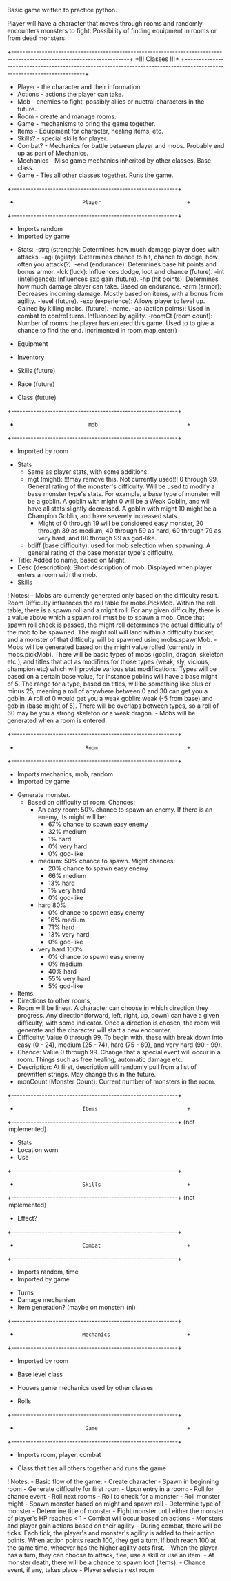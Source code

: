 Basic game written to practice python.

Player will have a character that moves through rooms and randomly encounters monsters to fight. Possibility of finding equipment in rooms or from dead monsters.

+------------------------------------------------------------------------------------------------------------------------+
+!!!                                                     Classes                                                      !!!+
+------------------------------------------------------------------------------------------------------------------------+
+ Player - the character and their information.
+ Actions -  actions the player can take.
+ Mob - enemies to fight, possibly allies or nuetral characters in the future.
+ Room - create and manage rooms.
+ Game - mechanisms to bring the game together.
+ Items - Equipment for character, healing items, etc.
+ Skills? - special skills for player.
+ Combat? - Mechanics for battle between player and mobs. Probably end up as part of Mechanics.
+ Mechanics - Misc game mechanics inherited by other classes. Base class.
+ Game - Ties all other classes together. Runs the game. 

+------------------------------------------------------------+
+                          Player                            +
+------------------------------------------------------------+
+ Imports random
+ Imported by game

- Stats:
    -strg (strength): Determines how much damage player does with attacks.
    -agi (agility): Determines chance to hit, chance to dodge, how often you attack(?). 
    -end (endurance): Determines base hit points and bonus armor. 
    -lck (luck): Influences dodge, loot and chance (future).
    -int (intelligence): Influences exp gain (future).
    -hp (hit points): Determines how much damage player can take. Based on endurance.
    -arm (armor): Decreases incoming damage. Mostly based on items, with a bonus from agility.
    -level (future).
    -exp (experience): Allows player to level up. Gained by killing mobs.  (future).
    -name.
    -ap (action points): Used in combat to control turns. Influenced by agility. 
    -roomCt (room count): Number of rooms the player has entered this game. Used to to give a chance to find the end. Incrimented in room.map.enter()

- Equipment
- Inventory
- Skills (future)
- Race (future)
- Class (future)



+------------------------------------------------------------+
+                            Mob                             +
+------------------------------------------------------------+
+ Imported by room

- Stats
    - Same as player stats, with some additions.
    - mgt (might): !!!may remove this. Not currently used!!! 0 through 99. General rating of the monster's difficulty. Will be used to modify a base monster type's stats. For example, a base type of monster will be a goblin. A goblin with might 0 will be a Weak Goblin, and will have all stats slightly decreased. A goblin with might 10 might be a Champion Goblin, and have severely increased stats.
        - Might of 0 through 19 will be considered easy monster, 20 through 39 as medium, 40 through 59 as hard, 60 through 79 as very hard, and 80 through 99 as god-like. 
    - bdiff (base difficulty): used for mob selection when spawning. A general rating of the base monster type's difficulty. 
- Title: Added to name, based on Might.  
- Desc (description): Short description of mob. Displayed when player enters a room with the mob. 
- Skills


! Notes:
    - Mobs are currently generated only based on the difficulty result. Room Difficulty influences the roll table for mobs.PickMob. Within the roll table, there is a spawn roll and a might roll. For any given difficulty, there is a value above which a spawn roll must be to spawn a mob. Once that spawn roll check is passed, the might roll determines the actual difficulty of the mob to be spawned. The might roll will land within a difficulty bucket, and a monster of that difficulty will be spawned using mobs.spawnMob.
    - Mobs will be generated based on the might value rolled (currently in mobs.pickMob). There will be basic types of mobs (goblin, dragon, skeleton etc.), and titles that act as modifiers for those types (weak, sly, vicious, champion etc) which will provide various stat modifications. Types will be based on a certain base value, for instance goblins will have a base might of 5. The range for a type, based on titles, will be something like plus or minus 25, meaning a roll of anywhere between 0 and 30 can get you a goblin. A roll of 0 would get you a weak goblin: weak (-5 from base) and goblin (base might of 5). There will be overlaps between types, so a roll of 60 may be you a strong skeleton or a weak dragon. 
    - Mobs will be generated when a room is entered.

+------------------------------------------------------------+
+                           Room                             +
+------------------------------------------------------------+
+ Imports mechanics, mob, random
+ Imported by game

- Generate monster.
    - Based on difficulty of room. Chances:
        - An easy room: 50% chance to spawn an enemy. If there is an enemy, its might will be:
            - 67% chance to spawn easy enemy
            - 32% medium
            - 1% hard
            - 0% very hard
            - 0% god-like
        - medium: 50% chance to spawn. Might chances:
            - 20% chance to spawn easy enemy
            - 66% medium
            - 13% hard
            - 1% very hard
            - 0% god-like
        - hard 80%
            - 0% chance to spawn easy enemy
            - 16% medium
            - 71% hard
            - 13% very hard
            - 0% god-like
        - very hard 100%
            - 0% chance to spawn easy enemy
            - 0% medium
            - 40% hard
            - 55% very hard
            - 5% god-like
- Items.
- Directions to other rooms,
- Room will be linear. A character can choose in which direction they progress. Any direction(forward, left, right, up, down) can have a given difficulty, with some indicator. Once a direction is chosen, the room will generate and the character will start a new encounter.
- Difficulty: Value 0 through 99. To begin with, these with break down into easy (0 - 24), medium (25 - 74), hard (75 - 89), and very hard (90 - 99).
- Chance: Value 0 through 99. Change that a special event will occur in a room. Things such as free healing, automatic damage etc.
- Description: At first, description will randomly pull from a list of prewritten strings. May change this in the future.
- monCount (Monster Count): Current number of monsters in the room.

+------------------------------------------------------------+
+                          Items                             +
+------------------------------------------------------------+
(not implemented)
- Stats
- Location worn
- Use

+------------------------------------------------------------+
+                          Skills                            +
+------------------------------------------------------------+
(not implemented)
- Effect?

+------------------------------------------------------------+
+                          Combat                            +
+------------------------------------------------------------+
+ Imports random, time
+ Imported by game 

- Turns
- Damage mechanism
- Item generation? (maybe on monster) (ni)

+------------------------------------------------------------+
+                          Mechanics                         +
+------------------------------------------------------------+
+ Imported by room

+ Base level class
+ Houses game mechanics used by other classes


- Rolls

+------------------------------------------------------------+
+                           Game                             +
+------------------------------------------------------------+
+ Imports room, player, combat

+ Class that ties all others together and runs the game


! Notes:
    - Basic flow of the game:
        - Create character
        - Spawn in beginning room
        - Generate difficulty for first room
        - Upon entry in a room:
            - Roll for chance event
            - Roll next rooms
            - Roll to check for a monster
            - Roll monster might
            - Spawn monster based on might and spawn roll
                - Determine type of monster
                - Determine title of monster
            - Fight monster until either the monster of player's HP reaches < 1
                - Combat will occur based on actions
                - Monsters and player gain actions based on their agility
                - During combat, there will be ticks. Each tick, the player's and monster's agility is added to their action points. When action points reach 100, they get a turn. If both reach 100 at the same time, whoever has the higher agility acts first.
                - When the player has a turn, they can choose to attack, flee, use a skill or use an item.
                - At monster death, there will be a chance to spawn loot (items).
            - Chance event, if any, takes place
            - Player selects next room